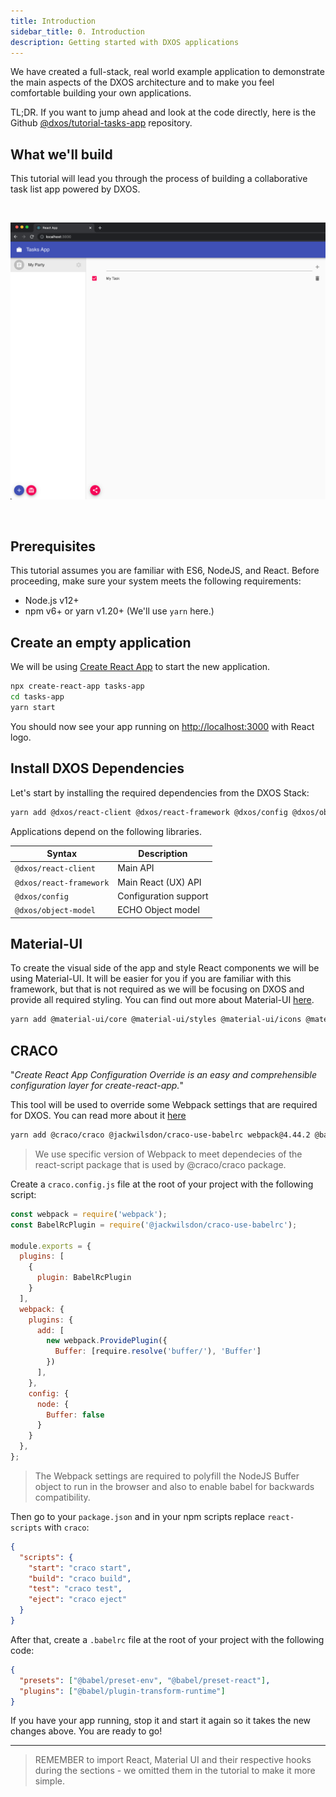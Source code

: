 ```yaml
---
title: Introduction
sidebar_title: 0. Introduction
description: Getting started with DXOS applications
---
```


We have created a full-stack, real world example application to demonstrate the main aspects of the DXOS architecture
and to make you feel comfortable building your own applications.

TL;DR. If you want to jump ahead and look at the code directly, here is the Github
[@dxos/tutorial-tasks-app](https://github.com/dxos/tutorial-tasks-app) repository.

## What we'll build

This tutorial will lead you through the process of building a collaborative task list app powered by DXOS.

<br/>

![data](images/data-05.png)

<br/>


## Prerequisites

This tutorial assumes you are familiar with ES6, NodeJS, and React.
Before proceeding, make sure your system meets the following requirements:

- Node.js v12+
- npm v6+ or yarn v1.20+ (We'll use `yarn` here.)

## Create an empty application

We will be using [Create React App](https://reactjs.org/docs/create-a-new-react-app.html) to start the new application.

```bash
npx create-react-app tasks-app
cd tasks-app
yarn start
```

You should now see your app running on [http://localhost:3000](http://localhost:3000) with React logo.

## Install DXOS Dependencies

Let's start by installing the required dependencies from the DXOS Stack:

```bash
yarn add @dxos/react-client @dxos/react-framework @dxos/config @dxos/object-model
```

Applications depend on the following libraries.

| Syntax                  | Description           |
| ----------------------- | --------------------- |
| `@dxos/react-client`    | Main API              |
| `@dxos/react-framework` | Main React (UX) API   |
| `@dxos/config`          | Configuration support |
| `@dxos/object-model`    | ECHO Object model     |

## Material-UI

To create the visual side of the app and style React components we will be using Material-UI.
It will be easier for you if you are familiar with this framework,
but that is not required as we will be focusing on DXOS and provide all required styling.
You can find out more about Material-UI [here](https://material-ui.com/).

```bash
yarn add @material-ui/core @material-ui/styles @material-ui/icons @material-ui/lab
```

## CRACO

"_Create React App Configuration Override is an easy and comprehensible configuration layer for create-react-app._"

This tool will be used to override some Webpack settings that are required for DXOS.
You can read more about it [here](https://github.com/gsoft-inc/craco)

```bash
yarn add @craco/craco @jackwilsdon/craco-use-babelrc webpack@4.44.2 @babel/plugin-transform-runtime
```
> We use specific version of Webpack to meet dependecies of the react-script package that is used by @craco/craco package.

Create a `craco.config.js` file at the root of your project with the following script:

```js
const webpack = require('webpack');
const BabelRcPlugin = require('@jackwilsdon/craco-use-babelrc');

module.exports = {
  plugins: [
    {
      plugin: BabelRcPlugin
    }
  ],
  webpack: {
    plugins: {
      add: [
        new webpack.ProvidePlugin({
          Buffer: [require.resolve('buffer/'), 'Buffer']
        })
      ],
    },
    config: {
      node: {
        Buffer: false
      }
    }
  },
};
```
> The Webpack settings are required to polyfill the NodeJS Buffer object to run in the browser and also to enable babel for backwards compatibility.

Then go to your `package.json` and in your npm scripts replace `react-scripts` with `craco`:

```json
{
  "scripts": {
    "start": "craco start",
    "build": "craco build",
    "test": "craco test",
    "eject": "craco eject"
  }
}
```

After that, create a `.babelrc` file at the root of your project with the following code:

```json
{
  "presets": ["@babel/preset-env", "@babel/preset-react"],
  "plugins": ["@babel/plugin-transform-runtime"]
}
```

If you have your app running, stop it and start it again so it takes the new changes above. You are ready to go!

---
> REMEMBER to import React, Material UI and their respective hooks during the sections - we omitted them in the tutorial to make it more simple.
